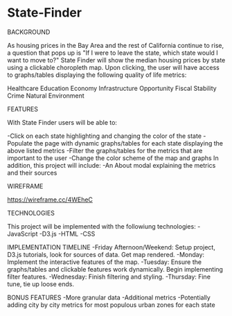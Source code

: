 # State-Finder
BACKGROUND

As housing prices in the Bay Area and the rest of California continue to rise, a question that pops up is "If I were to leave the state, which state would I want to move to?" State Finder will show the median housing prices by state using a clickable choropleth map. Upon clicking, the user will have access to graphs/tables displaying the following quality of life metrics:

Healthcare Education Economy Infrastructure Opportunity Fiscal Stability Crime Natural Environment

FEATURES

With State Finder users will be able to:

-Click on each state highlighting and changing the color of the state
-Populate the page with dynamic graphs/tables for each state displaying the above listed metrics
-Filter the graphs/tables for the metrics that are important to the user
-Change the color scheme of the map and graphs
In addition, this project will include: -An About modal explaining the metrics and their sources

WIREFRAME

https://wireframe.cc/4WEheC

TECHNOLOGIES

This project will be implemented with the followiung technologies: -JavaScript -D3.js -HTML -CSS

IMPLEMENTATION TIMELINE -Friday Afternoon/Weekend: Setup project, D3.js tutorials, look for sources of data. Get map rendered. -Monday: Implement the interactive features of the map. -Tuesday: Ensure the graphs/tables and clickable features work dynamically. Begin implementing filter features. -Wednesday: Finish filtering and styling. -Thursday: Fine tune, tie up loose ends.

BONUS FEATURES -More granular data -Additional metrics -Potentially adding city by city metrics for most populous urban zones for each state
